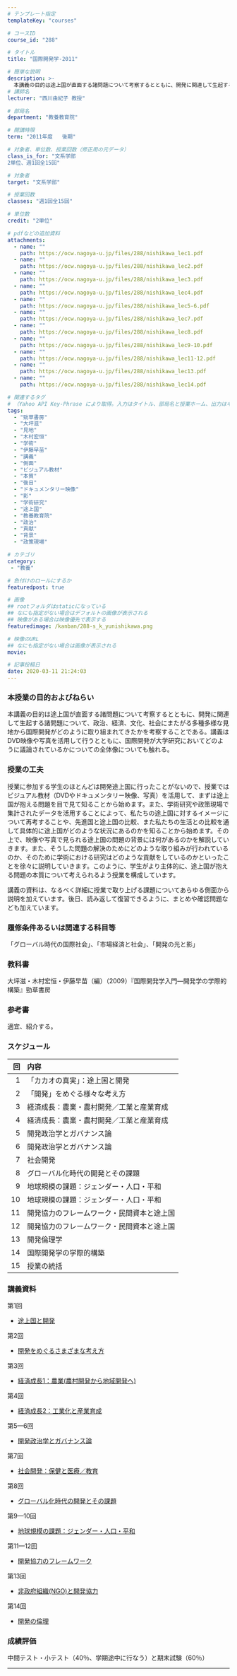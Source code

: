 ```yaml
---
# テンプレート指定
templateKey: "courses"

# コースID
course_id: "288"

# タイトル
title: "国際開発学-2011"

# 簡単な説明
description: >-
  本講義の目的は途上国が直面する諸問題について考察するとともに、開発に関連して生起する諸問題について、政治、経済、文化、社会にまたがる多種多様な見地から国際開発がどのように取り組まれてきたかを考察することである。講義はDVD映像や写真を活用して行うとともに、国際開発が大学研究においてどのように議論されているかについての全体像についても触れる。 ....
# 講師名
lecturer: "西川由紀子 教授"

# 部局名
department: "教養教育院"

# 開講時限
term: "2011年度	後期"

# 対象者、単位数、授業回数（修正用の元データ）
class_is_for: "文系学部
2単位、週1回全15回"

# 対象者
target: "文系学部"

# 授業回数
classes: "週1回全15回"

# 単位数
credit: "2単位"

# pdfなどの追加資料
attachments:
  - name: "" 
    path: https://ocw.nagoya-u.jp/files/288/nishikawa_lec1.pdf
  - name: "" 
    path: https://ocw.nagoya-u.jp/files/288/nishikawa_lec2.pdf
  - name: "" 
    path: https://ocw.nagoya-u.jp/files/288/nishikawa_lec3.pdf
  - name: "" 
    path: https://ocw.nagoya-u.jp/files/288/nishikawa_lec4.pdf
  - name: "" 
    path: https://ocw.nagoya-u.jp/files/288/nishikawa_lec5-6.pdf
  - name: "" 
    path: https://ocw.nagoya-u.jp/files/288/nishikawa_lec7.pdf
  - name: "" 
    path: https://ocw.nagoya-u.jp/files/288/nishikawa_lec8.pdf
  - name: "" 
    path: https://ocw.nagoya-u.jp/files/288/nishikawa_lec9-10.pdf
  - name: "" 
    path: https://ocw.nagoya-u.jp/files/288/nishikawa_lec11-12.pdf
  - name: "" 
    path: https://ocw.nagoya-u.jp/files/288/nishikawa_lec13.pdf
  - name: "" 
    path: https://ocw.nagoya-u.jp/files/288/nishikawa_lec14.pdf

# 関連するタグ
# （Yahoo API Key-Phrase により取得。入力はタイトル、部局名と授業ホーム、出力はキーフレーズ（tags））
tags:
  - "勁草書房"
  - "大坪滋"
  - "見地"
  - "木村宏恒"
  - "学術"
  - "伊藤早苗"
  - "講義"
  - "側面"
  - "ビジュアル教材"
  - "本質"
  - "後日"
  - "ドキュメンタリー映像"
  - "影"
  - "学術研究"
  - "途上国"
  - "教養教育院"
  - "政治"
  - "貢献"
  - "背景"
  - "政策現場"

# カテゴリ
category:
 - "教養"

# 色付けのロールにするか
featuredpost: true

# 画像
## rootフォルダはstaticになっている
## なにも指定がない場合はデフォルトの画像が表示される
## 映像がある場合は映像優先で表示する
featuredimage: /kanban/288-s_k_yunishikawa.png

# 映像のURL
## なにも指定がない場合は画像が表示される
movie: 

# 記事投稿日
date: 2020-03-11 21:24:03
---
```


### 本授業の目的およびねらい

本講義の目的は途上国が直面する諸問題について考察するとともに、開発に関連して生起する諸問題について、政治、経済、文化、社会にまたがる多種多様な見地から国際開発がどのように取り組まれてきたかを考察することである。講義はDVD映像や写真を活用して行うとともに、国際開発が大学研究においてどのように議論されているかについての全体像についても触れる。


### 授業の工夫

授業に参加する学生のほとんどは開発途上国に行ったことがないので、授業ではビジュアル教材（DVDやドキュメンタリー映像、写真）を活用して、まずは途上国が抱える問題を目で見て知ることから始めます。また、学術研究や政策現場で集計されたデータを活用することによって、私たちの途上国に対するイメージについて再考することや、先進国と途上国の比較、また私たちの生活との比較を通して具体的に途上国がどのような状況にあるのかを知ることから始めます。その上で、映像や写真で見られる途上国の問題の背景には何があるのかを解説していきます。また、そうした問題の解決のためにどのような取り組みが行われているのか、そのために学術における研究はどのような貢献をしているのかといったことを徐々に説明していきます。このように、学生がより主体的に、途上国が抱える問題の本質について考えられるよう授業を構成しています。 

講義の資料は、なるべく詳細に授業で取り上げる課題についてあらゆる側面から説明を加えています。後日、読み返して復習できるように、まとめや確認問題なども加えています。





 

### 履修条件あるいは関連する科目等

「グローバル時代の国際社会」、「市場経済と社会」、「開発の光と影」 

### 教科書

大坪滋・木村宏恒・伊藤早苗（編）（2009）『国際開発学入門—開発学の学際的構築』勁草書房 

### 参考書

適宜、紹介する。



### スケジュール

|回  | 内容  |
|--: | :---------------------|
|1  | 「カカオの真実」：途上国と開発      |
|2  | 「開発」をめぐる様々な考え方       |
|3  | 経済成長：農業・農村開発／工業と産業育成 |
|4  | 経済成長：農業・農村開発／工業と産業育成 |
|5  | 開発政治学とガバナンス論         |
|6  | 開発政治学とガバナンス論         |
|7  | 社会開発                 |
|8  | グローバル化時代の開発とその課題     |
|9  | 地球規模の課題：ジェンダー・人口・平和  |
|10 | 地球規模の課題：ジェンダー・人口・平和  |
|11 | 開発協力のフレームワーク・民間資本と途上国|
|12 | 開発協力のフレームワーク・民間資本と途上国|
|13 | 開発倫理学                |
|14 | 国際開発学の学際的構築          |
|15 | 授業の統括                |



### 講義資料

第1回

- [途上国と開発](https://ocw.nagoya-u.jp/files/288/nishikawa_lec1.pdf) 

第2回

- [開発をめぐるさまざまな考え方](https://ocw.nagoya-u.jp/files/288/nishikawa_lec2.pdf) 

第3回

- [経済成長1：農業(農村開発から地域開発へ)](https://ocw.nagoya-u.jp/files/288/nishikawa_lec3.pdf) 

第4回

- [経済成長2：工業化と産業育成](https://ocw.nagoya-u.jp/files/288/nishikawa_lec4.pdf) 

第5&mdash;6回

- [開発政治学とガバナンス論](https://ocw.nagoya-u.jp/files/288/nishikawa_lec5-6.pdf) 

第7回

- [社会開発：保健と医療／教育](https://ocw.nagoya-u.jp/files/288/nishikawa_lec7.pdf) 

第8回

- [グローバル化時代の開発とその課題](https://ocw.nagoya-u.jp/files/288/nishikawa_lec8.pdf) 

第9&mdash;10回

- [地球規模の課題：ジェンダー・人口・平和](https://ocw.nagoya-u.jp/files/288/nishikawa_lec9-10.pdf) 

第11&mdash;12回

- [開発協力のフレームワーク](https://ocw.nagoya-u.jp/files/288/nishikawa_lec11-12.pdf) 

第13回

- [非政府組織(NGO)と開発協力](https://ocw.nagoya-u.jp/files/288/nishikawa_lec13.pdf) 

第14回

- [開発の倫理](https://ocw.nagoya-u.jp/files/288/nishikawa_lec14.pdf) 





### 成績評価

中間テスト・小テスト（40％、学期途中に行なう）と期末試験（60％）





-----
